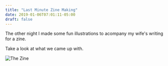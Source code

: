 ```yaml
---
title: "Last Minute Zine Making"
date: 2019-01-06T07:01:11-05:00
draft: false
---
```


The other night I made some fun illustrations to acompany my wife's writing for a zine.

Take a look at what we came up with.

![The Zine](/posts/2019/alana-zine.png)